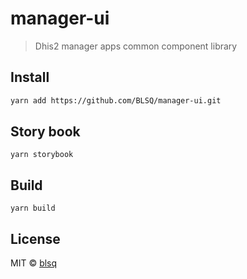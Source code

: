# manager-ui

> Dhis2 manager apps common component library

## Install

```bash
yarn add https://github.com/BLSQ/manager-ui.git
```



## Story book

```
yarn storybook
```


## Build

```
yarn build
```

## License

MIT © [blsq](https://github.com/blsq)
